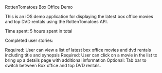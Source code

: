 RottenTomatoes Box Office Demo

This is an iOS demo application for displaying the latest box office movies and top DVD rentals using the RottenTomatoes API.

Time spent: 5 hours spent in total

Completed user stories:

Required: User can view a list of latest box office movies and dvd rentals including title and synopsis
Required: User can click on a movie in the list to bring up a details page with additional information
Optional: Tab bar to switch between Box office and top DVD rentals.